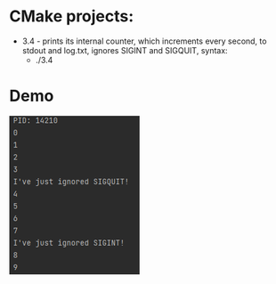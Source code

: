 # CMake projects:

- 3.4 - prints its internal counter, which increments every second, to stdout and log.txt, ignores SIGINT and SIGQUIT, syntax:
  - ./3.4

# Demo

![sigint.png](img%2Fdemo.png)

